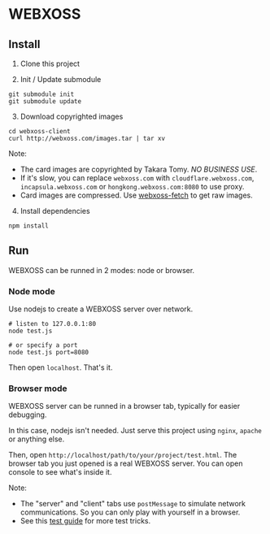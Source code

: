 # WEBXOSS

## Install

1. Clone this project

2. Init / Update submodule

  ```
  git submodule init
  git submodule update
  ```

3. Download copyrighted images

  ```
  cd webxoss-client
  curl http://webxoss.com/images.tar | tar xv
  ```

  Note:

  * The card images are copyrighted by Takara Tomy. *NO BUSINESS USE*.
  * If it's slow, you can replace `webxoss.com` with `cloudflare.webxoss.com`, `incapsula.webxoss.com` or `hongkong.webxoss.com:8080` to use proxy.
  * Card images are compressed. Use [webxoss-fetch](https://github.com/webxoss/wixoss-fetch) to get raw images.

4. Install dependencies

  ```
  npm install
  ```

## Run

WEBXOSS can be runned in 2 modes: node or browser.

### Node mode

Use nodejs to create a WEBXOSS server over network.

```
# listen to 127.0.0.1:80
node test.js

# or specify a port
node test.js port=8080
```

Then open `localhost`. That's it.

### Browser mode

WEBXOSS server can be runned in a browser tab, typically for easier debugging.

In this case, nodejs isn't needed. Just serve this project using `nginx`, `apache` or anything else.

Then, open `http://localhost/path/to/your/project/test.html`. The browser tab you just opened is a real WEBXOSS server. You can open console to see what's inside it. 

Note: 

* The "server" and "client" tabs use `postMessage` to simulate network communications. So you can only play with yourself in a browser.
* See this [test guide](https://github.com/webxoss/webxoss-core/wiki/howToTest) for more test tricks.

